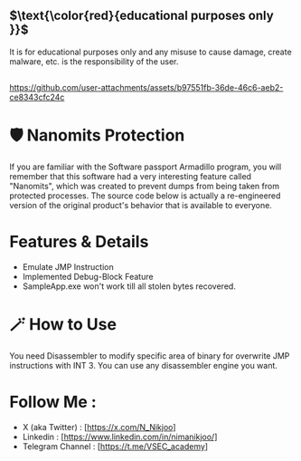 ## $\text{\color{red}{educational purposes only }}$

It is for educational purposes only and any misuse to cause damage, create malware, etc. is the responsibility of the user.

##
https://github.com/user-attachments/assets/b97551fb-36de-46c6-aeb2-ce8343cfc24c
##

# :shield:	Nanomits Protection
If you are familiar with the Software passport Armadillo program, you will remember that this software had a very interesting feature called "Nanomits", which was created to prevent dumps from being taken from protected processes. The source code below is actually a re-engineered version of the original product's behavior that is available to everyone.


# Features & Details
- Emulate JMP Instruction
- Implemented Debug-Block Feature 
- SampleApp.exe won't work till all stolen bytes recovered.

##

# 🪄 How to Use
You need Disassembler to modify specific area of binary for overwrite JMP instructions with INT 3.
You can use any disassembler engine you want.

##

# Follow Me :
- X (aka Twitter) : [https://x.com/N_Nikjoo]
- Linkedin : [https://www.linkedin.com/in/nimanikjoo/]
- Telegram Channel : [https://t.me/VSEC_academy]

